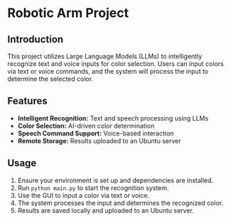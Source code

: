 # Robotic Arm Project 

## Introduction
This project utilizes Large Language Models (LLMs) to intelligently recognize text and voice inputs for color selection. Users can input colors via text or voice commands, and the system will process the input to determine the selected color.


## Features 
- **Intelligent Recognition:** Text and speech processing using LLMs
- **Color Selection:** AI-driven color determination
- **Speech Command Support:** Voice-based interaction
- **Remote Storage:** Results uploaded to an Ubuntu server



## Usage
1. Ensure your environment is set up and dependencies are installed.
2. Run `python main.py` to start the recognition system.
3. Use the GUI to input a color via text or voice.
4. The system processes the input and determines the recognized color.
5. Results are saved locally and uploaded to an Ubuntu server.



